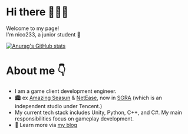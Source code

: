 # Hi there 🙌🙌🙌

Welcome to my page! <br>
I'm nico233, a junior student 🥳

[![Anurag's GitHub stats](https://github-readme-stats.vercel.app/api?username=00nico00)](https://github.com/anuraghazra/github-readme-stats)

# About me 👇
+ I am a game client development engineer.
+ 🏙️ ex [Amazing Seasun](https://www.xishanju.com/) & [NetEase](https://game.campus.163.com/), now in [SGRA](https://sgrastudio.com/) (which is an independent studio under Tencent.)
+ My current tech stack includes Unity, Python, C++, and C#. My main responsibilities focus on gameplay development.
+ 🧐 Learn more via [my blog](http://nico233.cn/)
